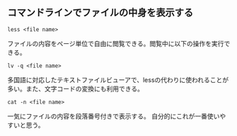 ## コマンドラインでファイルの中身を表示する

```
less <file name>
```
ファイルの内容をページ単位で自由に閲覧できる。閲覧中に以下の操作を実行できる。

```
lv -q <file name>
```
多国語に対応したテキストファイルビューアで、lessの代わりに使われることが多い。また、文字コードの変換にも利用できる。

```
cat -n <file name>
```
一気にファイルの内容を段落番号付きで表示する。
自分的にこれが一番使いやすいと思う。
